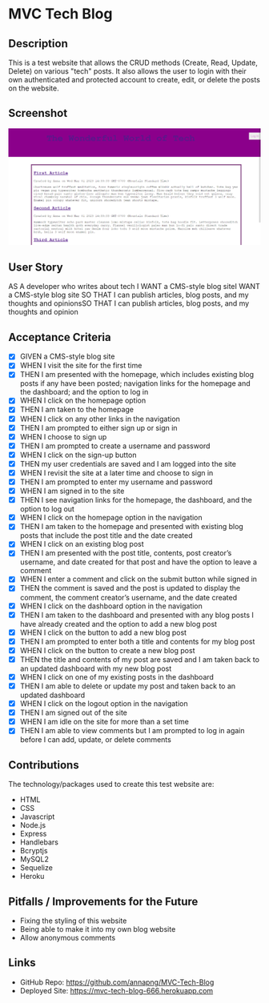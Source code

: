 # MVC Tech Blog

## Description

This is a test website that allows the CRUD methods (Create, Read, Update, Delete) on various "tech" posts. It also allows the user to login with their own authenticated and protected account to create, edit, or delete the posts on the website.

## Screenshot

![Screenshot of website](Screenshot.png)

## User Story

AS A developer who writes about tech
I WANT a CMS-style blog siteI WANT a CMS-style blog site
SO THAT I can publish articles, blog posts, and my thoughts and opinionsSO THAT I can publish articles, blog posts, and my thoughts and opinion

## Acceptance Criteria 

- [x] GIVEN a CMS-style blog site
- [x] WHEN I visit the site for the first time
- [x] THEN I am presented with the homepage, which includes existing blog posts if any have been posted; navigation links for the homepage and the dashboard; and the option to log in
- [x] WHEN I click on the homepage option
- [x] THEN I am taken to the homepage
- [x] WHEN I click on any other links in the navigation
- [x] THEN I am prompted to either sign up or sign in
- [x] WHEN I choose to sign up
- [x] THEN I am prompted to create a username and password
- [x] WHEN I click on the sign-up button
- [x] THEN my user credentials are saved and I am logged into the site
- [x] WHEN I revisit the site at a later time and choose to sign in
- [x] THEN I am prompted to enter my username and password
- [x] WHEN I am signed in to the site
- [x] THEN I see navigation links for the homepage, the dashboard, and the option to log out
- [x] WHEN I click on the homepage option in the navigation
- [x] THEN I am taken to the homepage and presented with existing blog posts that include the post title and the date created
- [x] WHEN I click on an existing blog post
- [x] THEN I am presented with the post title, contents, post creator’s username, and date created for that post and have the option to leave a comment
- [x] WHEN I enter a comment and click on the submit button while signed in
- [x] THEN the comment is saved and the post is updated to display the comment, the comment creator’s username, and the date created
- [x] WHEN I click on the dashboard option in the navigation
- [x] THEN I am taken to the dashboard and presented with any blog posts I have already created and the option to add a new blog post
- [x] WHEN I click on the button to add a new blog post
- [x] THEN I am prompted to enter both a title and contents for my blog post
- [x] WHEN I click on the button to create a new blog post
- [x] THEN the title and contents of my post are saved and I am taken back to an updated dashboard with my new blog post
- [x] WHEN I click on one of my existing posts in the dashboard
- [x] THEN I am able to delete or update my post and taken back to an updated dashboard
- [x] WHEN I click on the logout option in the navigation
- [x] THEN I am signed out of the site
- [x] WHEN I am idle on the site for more than a set time
- [x] THEN I am able to view comments but I am prompted to log in again before I can add, update, or delete comments

## Contributions

The technology/packages used to create this test website are:
- HTML
- CSS
- Javascript
- Node.js
- Express
- Handlebars
- Bcryptjs
- MySQL2
- Sequelize
- Heroku 

## Pitfalls / Improvements for the Future

- Fixing the styling of this website
- Being able to make it into my own blog website
- Allow anonymous comments 

## Links

- GitHub Repo: https://github.com/annapng/MVC-Tech-Blog
- Deployed Site: https://mvc-tech-blog-666.herokuapp.com 